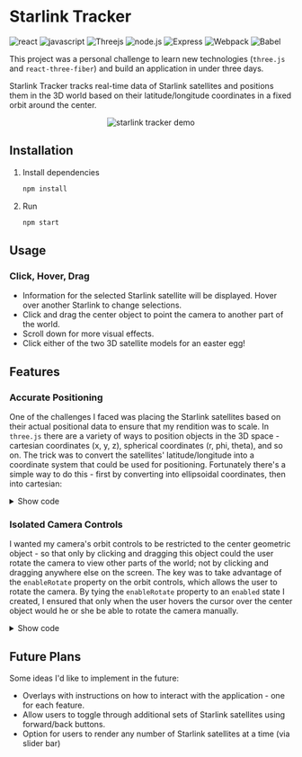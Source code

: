 # Starlink Tracker

![react](https://img.shields.io/badge/React-20232A?style=for-the-badge&logo=react&logoColor=61DAFB)
![javascript](https://img.shields.io/badge/JavaScript-20232A?style=for-the-badge&logo=javascript&logoColor=F7DF1E)
![Threejs](https://img.shields.io/badge/threejs-black?style=for-the-badge&logo=three.js&logoColor=white)
![node.js](https://img.shields.io/badge/Node.js-20232A?style=for-the-badge&logo=nodedotjs&logoColor=green)
![Express](https://img.shields.io/badge/-Express-20232A?style=for-the-badge&logo=express&logoColor=yellow)
![Webpack](https://img.shields.io/badge/-webpack-20232A?style=for-the-badge&logo=webpack&logoColor=blueviolet)
![Babel](https://img.shields.io/badge/-Babel-20232A?style=for-the-badge&logo=babel&logoColor=yellow)

This project was a personal challenge to learn new technologies (`three.js` and `react-three-fiber`) and build an application in under three days.

Starlink Tracker tracks real-time data of Starlink satellites and positions them in the 3D world based on their latitude/longitude coordinates in a fixed orbit around the center. 

<p
  align="center">
  <img
    alt="starlink tracker demo" src="client/demo/Starlink GIF Shortened Compressed GIF (high).gif">
</p>

## Installation
1. Install dependencies
   ```sh
   npm install
   ```
   
2. Run 
   ```sh
   npm start
   ```
   
## Usage

### Click, Hover, Drag
 - Information for the selected Starlink satellite will be displayed. Hover over another Starlink to change selections.
 - Click and drag the center object to point the camera to another part of the world.
 - Scroll down for more visual effects.
 - Click either of the two 3D satellite models for an easter egg!

## Features

### Accurate Positioning
One of the challenges I faced was placing the Starlink satellites based on their actual positional data to ensure that my rendition was to scale. In `three.js` there are a variety of ways to position objects in the 3D space - cartesian coordinates (x, y, z), spherical coordinates (r, phi, theta), and so on. The trick was to convert the satellites' latitude/longitude into a coordinate system that could be used for positioning. Fortunately there's a simple way to do this - first by converting into ellipsoidal coordinates, then into cartesian:

<details><summary>Show code</summary>
<p>
  
  ```js
  // Helper function for converting coordinates [longitude, latitude] into a THREE.Vector3 in (x, y, z) plane
  // Points will be positioned according to a given radius from the center
  const vertex = (point, radius) => {
    const lambda = point[0] * Math.PI / 180;
    const phi = point[1] * Math.PI / 180;
    const cosPhi = Math.cos(phi);
  
    const x = radius * cosPhi * Math.cos(lambda);
    const y = radius * cosPhi * Math.sin(lambda);
    const z = radius * Math.sin(phi);
  
    return [x, y, z];
  }
  ```

</p>
</details>

### Isolated Camera Controls 
I wanted my camera's orbit controls to be restricted to the center geometric object - so that only by clicking and dragging this object could the user rotate the camera to view other parts of the world; not by clicking and dragging anywhere else on the screen. The key was to take advantage of the `enableRotate` property on the orbit controls, which allows the user to rotate the camera. By tying the `enableRotate` property to an `enabled` state I created, I ensured that only when the user hovers the cursor over the center object would he or she be able to rotate the camera manually. 

<details><summary>Show code</summary>
<p>
  
  ```js
  import { OrbitControls } from "three/examples/jsm/controls/OrbitControls";
  import EdgeShape from './EdgeShape.jsx';
  
  extend({ OrbitControls });

  const CameraControls = () => {
    const [enabled, setEnabled] = useState(false);
    const controls = useRef();

    const {
      camera,
      gl: { domElement },
    } = useThree();

    useFrame(() => {
      controls.current.update();
    });

    return (
      <>
        <orbitControls
          ref={controls}
          args={[camera, domElement]}
          autoRotate={true}
          autoRotateSpeed={1}
          enableRotate={enabled ? true : false}
          enableZoom={false}
        />
        <EdgeShape setEnabled={setEnabled} />
      </>
    );
  };
  ```

</p>
</details>

## Future Plans
Some ideas I'd like to implement in the future:
 - Overlays with instructions on how to interact with the application - one for each feature.
 - Allow users to toggle through additional sets of Starlink satellites using forward/back buttons.
 - Option for users to render any number of Starlink satellites at a time (via slider bar)
